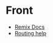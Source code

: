 # Front

- [Remix Docs](https://remix.run/docs)
- [Routing help](https://interactive-remix-routing-v2.netlify.app)
